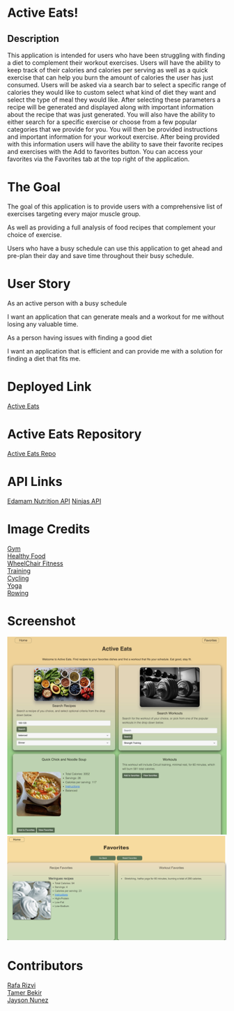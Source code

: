 # Active Eats!

## Description
This application is intended for users who have been struggling with finding a diet to complement their workout exercises. Users will have the ability to keep track of their calories and calories per serving as well as a quick exercise that can help you burn the amount of calories the user has just consumed. Users will be asked via a search bar to select a specific range of calories they would like to custom select what kind of diet they want and select the type of meal they would like. After selecting these parameters a recipe will be generated and displayed along with important information about the recipe that was just generated. You will also have the ability to either search for a specific exercise or choose from a few popular categories that we provide for you. You will then be provided instructions and important information for your workout exercise. After being provided with this information users will have the ability to save their favorite recipes and exercises with the Add to favorites button. You can access your favorites via the Favorites tab at the top right of the application.

 
# The Goal
The goal of this application is to provide users with a comprehensive list of exercises targeting every major muscle group.

As well as providing a full analysis of food recipes that complement your choice of exercise.

Users who have a busy schedule can use this application to get ahead and pre-plan their day and save time throughout their busy schedule.

# User Story 
As an active person with a busy schedule

I want an application that can generate meals and a workout for me without losing any valuable time.

As a person having issues with finding a good diet

I want an application that is efficient and can provide me with a solution for finding a diet that fits me.

# Deployed Link 
<a href="https://tamerbekir.github.io/active-eats/">Active Eats</a>

# Active Eats Repository
<a href="https://github.com/Tamerbekir/active-eats">Active Eats Repo</a>


# API Links
<a href="https://developer.edamam.com/edamam-nutrition-api">Edamam Nutrition API</a>
<a href="https://api-ninjas.com/api/exercises">Ninjas API</a>


# Image Credits

<a href="https://www.freepik.com/photos/gym-wallpaper">Gym</a> <br>
<a href="https://www.prevention.com/food-nutrition/healthy-eating/g33416014/heart-healthy-food-wd">Healthy Food</a><br>
<a href="https://mainafinance.medium.com/unlock-your-full-potential-10-best-wheelchair-exercises-for-a-strong-and-fit-body-5b3608ad8654<">WheelChair Fitness</a><br>
<a href="https://www.menshealth.com/fitness/a19530279/resistance-training-to-build-muscle/">Training</a><br>
<a href="https://www.menshealth.com/uk/health/a39726399/cyclists-live-longer-study/">Cycling</a><br>
<a href="https://www.pexels.com/search/yoga/">Yoga</a><br>
<a href="https://www.menshealth.com/uk/fitness/a758565/this-20-minute-rowing-workout-strips-fat-and-builds-lean-muscle/">Rowing</a><br>


# Screenshot
![Active Eats](assets/images/screen-shot-active-eats-homepage.jpg)
![Active Eats](assets/images/screencapture-tamerbekir-github-io-active-eats-Favs-html-2024-02-05-19_44_52.png)


# Contributors
<a href="https://github.com/rafarizvi">Rafa Rizvi</a><br>
<a href="https://github.com/Tamerbekir">Tamer Bekir</a><br>
<a href="https://github.com/JaysonNunez1">Jayson Nunez</a><br>





